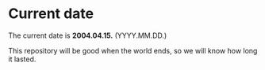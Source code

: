 # Current date

The current date is **2004.04.15.** (YYYY.MM.DD.)

This repository will be good when the world ends, so we will know how long it lasted.